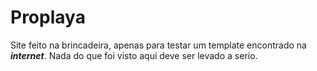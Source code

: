 # Proplaya

Site feito na brincadeira, apenas para testar um template encontrado na ***internet***. Nada do que foi visto aqui deve ser levado a serio.

